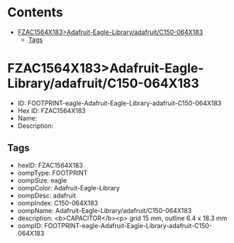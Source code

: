 



Contents
========

* [FZAC1564X183>Adafruit-Eagle-Library/adafruit/C150-064X183](#fzac1564x183adafruit-eagle-libraryadafruitc150-064x183)
	* [Tags](#tags)

# FZAC1564X183>Adafruit-Eagle-Library/adafruit/C150-064X183

- ID: FOOTPRINT-eagle-Adafruit-Eagle-Library-adafruit-C150-064X183
- Hex ID: FZAC1564X183
- Name: 
- Description: 

## Tags

- hexID: FZAC1564X183
- oompType: FOOTPRINT
- oompSize: eagle
- oompColor: Adafruit-Eagle-Library
- oompDesc: adafruit
- oompIndex: C150-064X183
- oompName: Adafruit-Eagle-Library/adafruit/C150-064X183
- description: &lt;b&gt;CAPACITOR&lt;/b&gt;&lt;p&gt;
grid 15 mm, outline 6.4 x 18.3 mm
- oompID: FOOTPRINT-eagle-Adafruit-Eagle-Library-adafruit-C150-064X183
